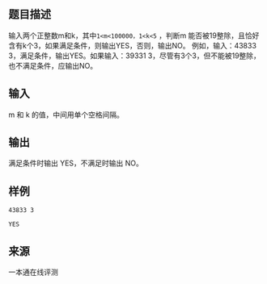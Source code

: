 ## 题目描述

输入两个正整数m和k，其中`1<m<100000，1<k<5` ，判断m 能否被19整除，且恰好含有k个3，如果满足条件，则输出YES，否则，输出NO。 例如，输入：43833 3，满足条件，输出YES。如果输入：39331 3，尽管有3个3，但不能被19整除，也不满足条件，应输出NO。

## 输入

m 和 k 的值，中间用单个空格间隔。

## 输出

满足条件时输出 YES，不满足时输出 NO。

## 样例

```input1
43833 3
```

```output1
YES
```


 ## 来源

 一本通在线评测 
